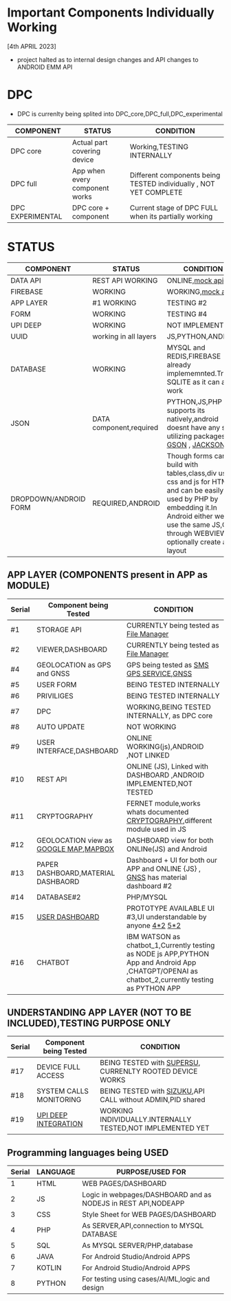 # Important Components Individually Working

[4th APRIL 2023]
- project halted as to internal design changes and API changes to ANDROID EMM API


# DPC

- DPC is currenlty being splited into  DPC_core,DPC_full,DPC_experimental 

|    COMPONENT     |    STATUS                       |     CONDITION                                                     |
|------------------|---------------------------------|-------------------------------------------------------------------|
|  DPC core        | Actual part covering device     | Working,TESTING INTERNALLY                                        |
|  DPC full        | App when every component works  | Different components being TESTED individually , NOT YET COMPLETE |
| DPC EXPERIMENTAL | DPC core + component            |  Current stage of DPC FULL when its partially working             |


# STATUS


|    COMPONENT     |    STATUS                   |     CONDITION               |
|------------------|-----------------------------|-----------------------------|
|  DATA API        |  REST API WORKING           |           ONLINE,[mock api](https://firebase-link-nodejs.vercel.app/)            |
|  FIREBASE        |   WORKING                   |            WORKING,[mock api](https://firebase-link-nodejs.vercel.app/)           |
|   APP LAYER      |   #1 WORKING                |      TESTING #2             |
|   FORM           |   WORKING                   |      TESTING #4             |
| UPI DEEP         | WORKING                     |  NOT IMPLEMENTED            |
| UUID             | working in all layers       | JS,PYTHON,ANDROID           |
| DATABASE         |  WORKING                    | MYSQL and REDIS,FIREBASE already implememnted.Trying SQLITE as it can also work  |
| JSON             | DATA component,required     | PYTHON,JS,PHP supports its natively,android doesnt have any so utilizing packages [GSON](https://github.com/google/gson) , [JACKSON](https://www.baeldung.com/jackson) |
| DROPDOWN/ANDROID FORM|  REQUIRED,ANDROID           |Though forms can be build with tables,class,div using css and js for HTML and can be easily used by PHP by embedding it.In Android either we can use the same JS,CSS through WEBVIEW or optionally create a layout  |

## APP LAYER (COMPONENTS present in APP as MODULE)

|    Serial        | Component being Tested               |     CONDITION                                                     |  
|------------------|--------------------------------------|-------------------------------------------------------------------|
|  #1              |STORAGE API |   CURRENTLY being tested as [File Manager](https://kivtech-devel.github.io/filemanager)                          |
|  #2              |VIEWER,DASHBOARD |   CURRENTLY being tested as [File Manager](https://kivtech-devel.github.io/filemanager)                          ||  #3              |FIREBASE |   CURRENTLY being tested as [File Manager](https://kivtech-devel.github.io/filemanager) ,also using NODEjs,[mock api](https://firebase-link-nodejs.vercel.app/)                         |
|  #4              | GEOLOCATION as GPS and GNSS          |  GPS being tested as [SMS GPS SERVICE](https://kivtech-devel.github.io/GPS),[GNSS](https://kivtech-devel.github.io/GNSS/gnss.apk)        |
|  #5              | USER FORM                            |   BEING TESTED INTERNALLY                                         |
|  #6              |  PRIVILIGES                          |   BEING TESTED INTERNALLY                                         |
|  #7              |   DPC                                |   WORKING,BEING TESTED INTERNALLY, as DPC core                    |
|  #8              |   AUTO UPDATE                        | NOT WORKING                                                       |
|  #9              | USER INTERFACE,DASHBOARD             |  ONLINE WORKING(js),ANDROID ,NOT LINKED        |
|  #10              |  REST API                            | ONLINE (JS), Linked with DASHBOARD ,ANDROID IMPLEMENTED,NOT TESTED|
|  #11              | CRYPTOGRAPHY                         | FERNET module,works whats documented [CRYPTOGRAPHY](https://github.com/norkator/cryptography),different module used in JS |                                                   |
|  #12             |  GEOLOCATION view as [GOOGLE MAP](https://kivtech-devel.github.io/google_map/),[MAPBOX](https://kivtech-devel.github.io/mapbox/)| DASHBOARD view for both ONLINe(JS) and Android                  |
|  #13             | PAPER DASHBOARD,MATERIAL DASHBAORD   | Dashboard + UI for both our APP and ONLINE {JS} , [GNSS](https://kivtech-devel.github.io/GNSS/gnss.apk)  has material dashboard #2                  |
|  #14             | DATABASE#2                           | PHP/MYSQL|
|  #15             |   [USER DASHBOARD](https://kivtech-devel.github.io/user_dash_android/user_dash.apk)                      | PROTOTYPE AVAILABLE  UI #3,UI understandable by anyone [4*2](https://kivtech-devel.github.io/user_dash_android/user_dash.apk)  [5*2](https://kivtech-devel.github.io/user_dash_android/user_dash_10.apk)|
| #16              |   CHATBOT                             | IBM WATSON as chatbot_1,Currently testing as NODE js APP,PYTHON App and Android App ,CHATGPT/OPENAI   as chatbot_2,currently testing as PYTHON APP  |


## UNDERSTANDING APP LAYER (NOT TO BE INCLUDED),TESTING PURPOSE ONLY 

|    Serial        | Component being Tested               |     CONDITION                                                     |  
|------------------|--------------------------------------|-------------------------------------------------------------------|
|  #17             |  DEVICE FULL ACCESS                  | BEING TESTED with [SUPERSU](https://supersuroot.org/), CURRENLTY ROOTED DEVICE WORKS   |
|  #18             |  SYSTEM CALLS MONITORING             | BEING TESTED with [SIZUKU](https://github.com/RikkaApps/Shizuku),API CALL without ADMIN,PID shared  |
|  #19             |  [UPI DEEP INTEGRATION](https://github.com/Kivtechmain/deep_upi/blob/main/README.md)              | WORKING INDIVIDUALLY.INTERNALLY TESTED,NOT IMPLEMENTED YET        |


## Programming languages being USED


|    Serial        |    LANGUAGE                          |     PURPOSE/USED FOR                                              |  
|------------------|--------------------------------------|-------------------------------------------------------------------|
|  1               |  HTML                                | WEB PAGES/DASHBOARD                                               |
|  2               |  JS                                  | Logic in webpages/DASHBOARD and as NODEJS in REST API,NODEAPP     |
|  3               |  CSS                                 | Style Sheet for WEB PAGES/DASHBOARD                               |
|  4               |  PHP                                 | As SERVER,API,connection to MYSQL DATABASE                        |
|  5               |  SQL                                 | As  MYSQL SERVER/PHP,database                                     |
|  6               |  JAVA                                | For Android Studio/Android APPS                                   |
|  7               |  KOTLIN                              | For Android Studio/Android APPS                                   |
|  8               |  PYTHON                              | For testing using cases/AI/ML,logic and design                    |
